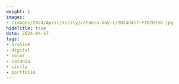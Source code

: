 ```yaml
---
weight: 1
images:
- /images/2024/April/sicily/catania-day-1/20240417-P1070188.jpg
hideTitle: true
date: 2024-04-17
tags:
- archive
- digital
- color
- catania
- sicily
- portfolio
---
```


